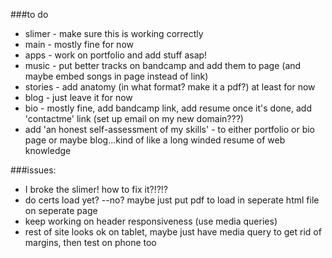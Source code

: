 

###to do
* slimer - make sure this is working correctly
* main - mostly fine for now
* apps - work on portfolio and add stuff asap!
* music - put better tracks on bandcamp and add them to page (and maybe embed songs in page instead of link)
* stories - add anatomy (in what format?  make it a pdf?) at least for now
* blog - just leave it for now
* bio - mostly fine, add bandcamp link, add resume once it's done, add 'contactme' link (set up email on my new domain???)
* add 'an honest self-assessment of my skills' - to either portfolio or bio page or maybe blog...kind of like a long winded resume of web knowledge



###issues:
* I broke the slimer!  how to fix it?!?!?
* do certs load yet? --no?  maybe just put pdf <object> to load in seperate html file on seperate page
* keep working on header responsiveness (use media queries)
* rest of site looks ok on tablet, maybe just have media query to get rid of margins, then test on phone too

